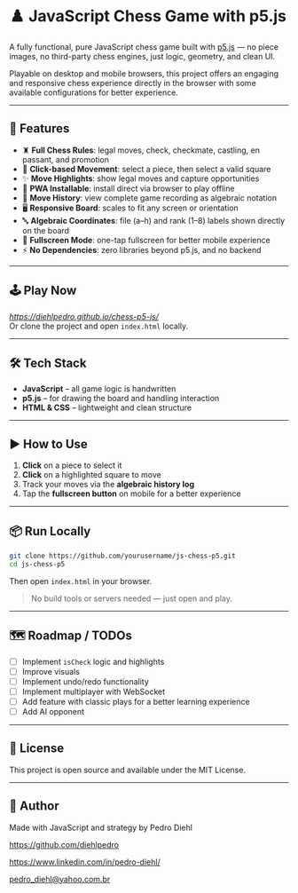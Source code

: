 # ♟️ JavaScript Chess Game with p5.js

A fully functional, pure JavaScript chess game built with [p5.js](https://p5js.org/) — no piece images, no third-party chess engines, just logic, geometry, and clean UI.

Playable on desktop and mobile browsers, this project offers an engaging and responsive chess experience directly in the browser with some available configurations for better experience.

---

## 🚀 Features

- ♜ **Full Chess Rules**: legal moves, check, checkmate, castling, en passant, and promotion  
- 📍 **Click-based Movement**: select a piece, then select a valid square  
- ✨ **Move Highlights**: show legal moves and capture opportunities  
- 📱 **PWA Installable**: install direct via browser to play offline 
- 🔁 **Move History**: view complete game recording as algebraic notation  
- 🖥️ **Responsive Board**: scales to fit any screen or orientation  
- 🔤 **Algebraic Coordinates**: file (a–h) and rank (1–8) labels shown directly on the board  
- 📱 **Fullscreen Mode**: one-tap fullscreen for better mobile experience  
- ⚡ **No Dependencies**: zero libraries beyond p5.js, and no backend  

---

## 🕹️ Play Now

*https://diehlpedro.github.io/chess-p5-js/*  
Or clone the project and open `index.html` locally.

---

## 🛠️ Tech Stack

- **JavaScript** – all game logic is handwritten  
- **p5.js** – for drawing the board and handling interaction  
- **HTML & CSS** – lightweight and clean structure  

---

## ▶️ How to Use

1. **Click** on a piece to select it  
2. **Click** on a highlighted square to move  
3. Track your moves via the **algebraic history log**  
4. Tap the **fullscreen button** on mobile for a better experience  

---

## 📦 Run Locally

```bash
git clone https://github.com/yourusername/js-chess-p5.git
cd js-chess-p5
```

Then open `index.html` in your browser.

> No build tools or servers needed — just open and play.

---

## 🗺️ Roadmap / TODOs

- [ ] Implement `isCheck` logic and highlights  
- [ ] Improve visuals  
- [ ] Implement undo/redo functionality  
- [ ] Implement multiplayer with WebSocket  
- [ ] Add feature with classic plays for a better learning experience  
- [ ] Add AI opponent  

---

## 📄 License

This project is open source and available under the MIT License.

---

## 👤 Author

Made with JavaScript and strategy by Pedro Diehl

https://github.com/diehlpedro

https://www.linkedin.com/in/pedro-diehl/

pedro_diehl@yahoo.com.br
